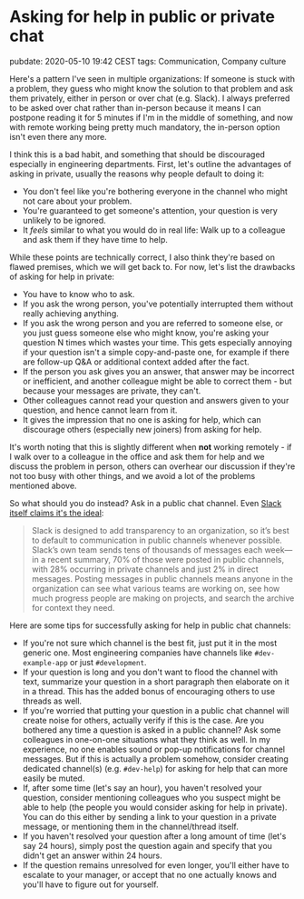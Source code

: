 # Asking for help in public or private chat
pubdate: 2020-05-10 19:42 CEST
tags: Communication, Company culture

Here's a pattern I've seen in multiple organizations: If someone is stuck with a problem, they guess who might know the solution to that problem and ask them privately, either in person or over chat (e.g. Slack). I always preferred to be asked over chat rather than in-person because it means I can postpone reading it for 5 minutes if I'm in the middle of something, and now with remote working being pretty much mandatory, the in-person option isn't even there any more.

I think this is a bad habit, and something that should be discouraged especially in engineering departments. First, let's outline the advantages of asking in private, usually the reasons why people default to doing it:

- You don't feel like you're bothering everyone in the channel who might not care about your problem. 
- You're guaranteed to get someone's attention, your question is very unlikely to be ignored.
- It *feels* similar to what you would do in real life: Walk up to a colleague and ask them if they have time to help.

While these points are technically correct, I also think they're based on flawed premises, which we will get back to. For now, let's list the drawbacks of asking for help in private:

- You have to know who to ask.
- If you ask the wrong person, you've potentially interrupted them without really achieving anything.
- If you ask the wrong person and you are referred to someone else, or you just guess someone else who might know, you're asking your question N times which wastes your time. This gets especially annoying if your question isn't a simple copy-and-paste one, for example if there are follow-up Q&A or additional context added after the fact.
- If the person you ask gives you an answer, that answer may be incorrect or inefficient, and another colleague might be able to correct them - but because your messages are private, they can't.
- Other colleagues cannot read your question and answers given to your question, and hence cannot learn from it.
- It gives the impression that no one is asking for help, which can discourage others (especially new joiners) from asking for help.

It's worth noting that this is slightly different when **not** working remotely - if I walk over to a colleague in the office and ask them for help and we discuss the problem in person, others can overhear our discussion if they're not too busy with other things, and we avoid a lot of the problems mentioned above.

So what should you do instead? Ask in a public chat channel. Even [Slack itself claims it's the ideal](https://slackhq.com/slack-103-communication-and-culture):

> Slack is designed to add transparency to an organization, so it’s best to default to communication in public channels whenever possible. Slack’s own team sends tens of thousands of messages each week—in a recent summary, 70% of those were posted in public channels, with 28% occurring in private channels and just 2% in direct messages. Posting messages in public channels means anyone in the organization can see what various teams are working on, see how much progress people are making on projects, and search the archive for context they need.

Here are some tips for successfully asking for help in public chat channels:

- If you're not sure which channel is the best fit, just put it in the most generic one. Most engineering companies have channels like `#dev-example-app` or just `#development`.
- If your question is long and you don't want to flood the channel with text, summarize your question in a short paragraph then elaborate on it in a thread. This has the added bonus of encouraging others to use threads as well.
- If you're worried that putting your question in a public chat channel will create noise for others, actually verify if this is the case. Are you bothered any time a question is asked in a public channel? Ask some colleagues in one-on-one situations what they think as well. In my experience, no one enables sound or pop-up notifications for channel messages. But if this is actually a problem somehow, consider creating dedicated channel(s) (e.g. `#dev-help`) for asking for help that can more easily be muted.
- If, after some time (let's say an hour), you haven't resolved your question, consider mentioning colleagues who you suspect might be able to help (the people you would consider asking for help in private). You can do this either by sending a link to your question in a private message, or mentioning them in the channel/thread itself.
- If you haven't resolved your question after a long amount of time (let's say 24 hours), simply post the question again and specify that you didn't get an answer within 24 hours.
- If the question remains unresolved for even longer, you'll either have to escalate to your manager, or accept that no one actually knows and you'll have to figure out for yourself.
